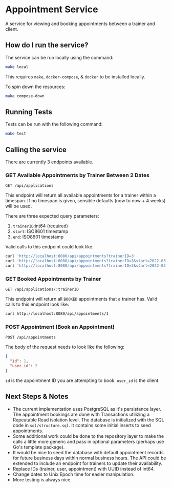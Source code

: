# Appointment Service  
A service for viewing and booking appointments between a trainer and client.

## How do I run the service?  
The service can be run locally using the command:  

```bash  
make local
```  

This requires `make`, `docker-compose`, & `docker` to be installed locally.  

To spin down the resources:  

```bash  
make compose-down
```

## Running Tests  
Tests can be run with the following command:  

```bash  
make test
```  

## Calling the service  
There are currently 3 endpoints available.  

### GET Available Appointments by Trainer Between 2 Dates  

`GET /api/applications`  

This endpoint will return all available appointments for a trainer within a timespan. If no timespan is given, sensible defaults (now to now + 4 weeks) will be used.  

There are three expected query parameters:  

1. `trainerID`:int64 (required)
2. `start`: ISO8601 timestamp  
3. `end`: ISO8601 timestamp  

Valid calls to this endpoint could look like:  

```bash  
curl 'http://localhost:8080/api/appointments?trainerID=3'
curl 'http://localhost:8080/api/appointments?trainerID=3&start=2022-03-26T14:30:00-08:00'
curl 'http://localhost:8080/api/appointments?trainerID=3&start=2022-03-26T14:30:00-08:00&end=2022-03-28T14:30:00-08:00'
```  

### GET Booked Appointments by Trainer  

`GET /api/applications/:trainerID`  

This endpoint will return all `BOOKED` appointments that a trainer has. Valid calls to this endpoint look like:  

```bash  
curl http://localhost:8080/api/appointments/1
```  

### POST Appointment (Book an Appointment)  

`POST /api/appointments`  

The body of the request needs to look like the following:  

```json  
{
  "id": 1,
  "user_id": 2
}
```  

`id` is the appointment ID you are attempting to book. `user_id` is the client.  

## Next Steps & Notes  
* The current implementation uses PostgreSQL as it's persistance layer. The appointment bookings are done with Transactions utilizing a Repeatable Read isolation level. The database is initialized with the SQL code in `sql/structure.sql`. It contains some initial inserts to seed appointments.
* Some additional work could be done to the repository layer to make the calls a little more generic and pass in optional parameters (perhaps use Go's template package).  
* It would be nice to seed the database with default appointment records for future business days within normal business hours. The API could be extended to include an endpoint for trainers to update their availability.  
* Replace IDs (trainer, user, appointment) with UUID instead of int64.  
* Change dates to Unix Epoch time for easier manipulation.  
* More testing is always nice.
